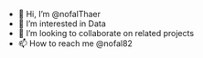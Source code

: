 - 👋 Hi, I’m @nofalThaer
- 👀 I’m interested in Data
- 💞️ I’m looking to collaborate on related projects
- 📫 How to reach me @nofal82

<!---
nofal82/nofal82 is a ✨ special ✨ repository because its `README.md` (this file) appears on your GitHub profile.
You can click the Preview link to take a look at your changes.
--->
